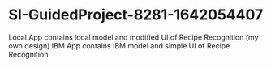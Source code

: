 # SI-GuidedProject-8281-1642054407
Local App contains local model and modified UI of Recipe Recognition (my own design)
IBM App contains IBM model and simple UI of Recipe Recognition
